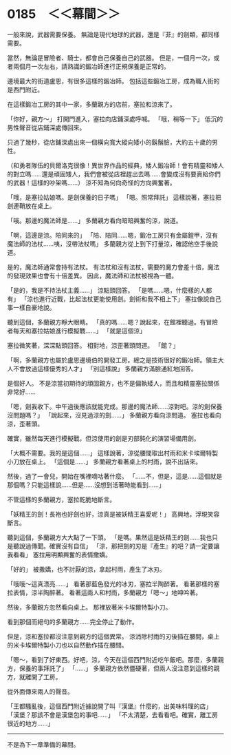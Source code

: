 # 0185　＜＜幕間＞＞

一般來說，武器需要保養。
無論是現代地球的武器，還是『菲』的劍類，都同樣需要。

當然，無論是冒險者、騎士，都會自己保養自己的武器。
但是，一個月一次，或者兩個月一次左右，請熟識的鍛冶師進行正規保養是正常的。

邊境最大的街道盧恩，有很多這樣的鍛冶師。
包括這些鍛冶工房，成為職人街的是西門附近。

在這樣鍛冶工房的其中一家，多蘭親方的店前，塞拉和涼來了。

「你好，親方～」
打開門進入，塞拉向店鋪深處呼喊。
「哦，稍等一下」
低沉的男性聲音從店鋪深處傳回來。

只過了幾秒，從店鋪深處出來一個橫向寬大縱向矮小的鬍鬚臉，大約五十歲的男性。

（和勇者隊伍的貝爾洛克很像！異世界作品的經典，矮人鍛冶師！會有精靈和矮人的對立嗎……還是頑固矮人，我們會被從店裡趕出去嗎……會變成沒有要賣給你們的武器！這樣的吵架嗎……）
涼不知為何向奇怪的方向興奮著。

「哦，是塞拉姑娘嗎。是劍保養的日子嗎」
「嗯。照常拜託」
這樣說著，塞拉把劍連鞘放在桌上。

「哦。那邊的魔法師是……」
多蘭親方看向暗暗興奮的涼，說道。

「啊，這邊是涼。陪同來的」
「陪、陪同……嗯，鍛冶工房只有金屬鎧甲，沒有魔法師的法杖……咦，沒帶法杖嗎」
多蘭親方從上到下打量涼，確認他空手後說道。

是的，魔法師通常會持有法杖。
有法杖和沒有法杖，需要的魔力會差十倍，魔法的發現效果也會有十倍差異。
因此，魔法師和法杖被視為一體。

「是的，我是不持法杖主義……」
涼點頭回答。
「是嗎……嗯，什麼樣的人都有」
「涼也進行近戰，比起法杖更能使用劍。劍術和我不相上下」
塞拉像說自己事一樣自豪地說。

聽到這個，多蘭親方睜大眼睛。
「真的嗎……嗯？說起來，在館裡聽過。有冒險者每天和塞拉姑娘進行模擬戰……」
「就是這個涼」

塞拉微笑著，深深點頭回答。
相對地，涼歪著頭問道。
「館？」

「啊，多蘭親方也屬於盧恩邊境伯的開發工房。總之是技術很好的鍛冶師。領主大人不會放過這樣優秀的人才」
「別這樣說」
多蘭親方滿臉通紅地回答。

是個好人。
不是涼當初期待的頑固親方，也不是偏執矮人，而且和精靈塞拉關係非常好……

「嗯，劍我收下。中午過後應該就能完成。那邊的魔法師……涼對吧。涼的劍保養沒問題嗎？」
「說起來，沒見過涼的劍……」
多蘭親方看向涼問道。
塞拉也看向涼，歪著頭。

確實，雖然每天進行模擬戰，但涼使用的劍是刃部鈍化的演習場備用劍。

「大概不需要。我的是這個……」
這樣說著，涼從腰間取出村雨和米卡埃爾特製小刀放在桌上。
「這個是……」
多蘭親方看著桌上的村雨，說不出話來。

然後，過了一會兒，開始在嘴裡嘀咕著什麼。
「……不，但是，這是……這個就是那個嗎？只能這樣說……但是……沒想到活著時能看到……」

不管這樣的多蘭親方，塞拉乾脆地斷言。

「妖精王的劍！長袍也好劍也好，涼真是被妖精王喜愛呢！」
高興地，浮現笑容斷言。

聽到這個，多蘭親方大大點了一下頭。
「是嗎。果然這是妖精王的劍……我也只是聽說過傳聞。確實沒有自信」
「涼，那把劍的刃是『產生』的吧？請一定要讓我看看」
塞拉用明顯興奮的表情撒嬌。

「好的」
被撒嬌，也不討厭的涼，拿起村雨，產生了冰刃。

「哦哦～這真漂亮……」
看著那藍色發光的冰刃，塞拉半陶醉著。
看著那樣的塞拉表情，涼半陶醉著。
看著這兩人和村雨，多蘭親方「嗯～」地呻吟著。

然後，多蘭親方忽然看向桌上。
那裡放著米卡埃爾特製小刀。

看到那個而絕句的多蘭親方……完全停止了動作。

但是，涼和塞拉都沒注意到親方的這個異常。
涼消除村雨的刃後插在腰間，桌上的米卡埃爾特製小刀也以自然動作插在腰間。

「嗯～，看到了好東西。好吧，涼，今天在這個西門附近吃午飯吧。那麼，多蘭親方，保養的事拜託了」
「……」
多蘭親方依然僵硬著，但兩人沒注意到這樣的親方，就離開了工房。

從外面傳來兩人的聲音。

「王都騷亂後，這個西門附近據說開了叫『漢堡』什麼的，出美味料理的店」
「漢堡？那該不會是漢堡包的事吧……」
「不太清楚，去看看吧。確實，離工房很近的地方……」

---

不是為下一章準備的幕間。